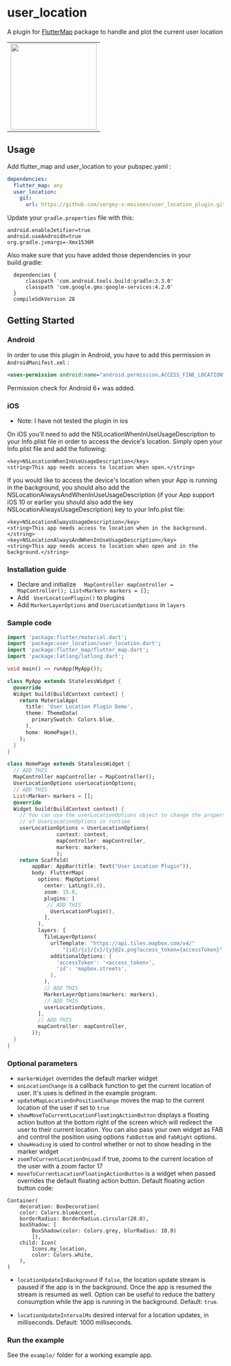 # user_location

A plugin for [FlutterMap](https://github.com/johnpryan/flutter_map)  package to handle and plot the current user location


<div style="text-align: center"><table><tr>
  <td style="text-align: center">
  <a href="https://github.com/igaurab/UserLocationPlugin/blob/master/example.gif">
    <img src="https://github.com/igaurab/UserLocationPlugin/blob/master/example.gif" width="200"/></a>
</td>
</tr></table></div>

## Usage

Add flutter_map and  user_location to your pubspec.yaml :

```yaml
dependencies:
  flutter_map: any
  user_location:
    git:
      url: https://github.com/sergey-s-moiseev/user_location_plugin.git
```



Update your `gradle.properties` file with this:

```
android.enableJetifier=true
android.useAndroidX=true
org.gradle.jvmargs=-Xmx1536M
```



Also make sure that you have added those dependencies in your build.gradle:

```
  dependencies {
      classpath 'com.android.tools.build:gradle:3.3.0'
      classpath 'com.google.gms:google-services:4.2.0'
  }
  compileSdkVersion 28
```

## Getting Started 

### Android 

In order to use this plugin in Android, you have to add this permission in `AndroidManifest.xml` :

```xml
<uses-permission android:name="android.permission.ACCESS_FINE_LOCATION" />
```

Permission check for Android 6+ was added.

### iOS
* Note: I have not tested the plugin in ios

On iOS you'll need to add the NSLocationWhenInUseUsageDescription to your Info.plist file in order to access the device's location. Simply open your Info.plist file and add the following:

```
<key>NSLocationWhenInUseUsageDescription</key>
<string>This app needs access to location when open.</string>
```

If you would like to access the device's location when your App is running in the background, you should also add the NSLocationAlwaysAndWhenInUseUsageDescription (if your App support iOS 10 or earlier you should also add the key NSLocationAlwaysUsageDescription) key to your Info.plist file:

```
<key>NSLocationAlwaysUsageDescription</key>
<string>This app needs access to location when in the background.</string>
<key>NSLocationAlwaysAndWhenInUseUsageDescription</key>
<string>This app needs access to location when open and in the background.</string>
```



### Installation guide

- Declare and initialize ```  MapController mapController = MapController(); List<Marker> markers = [];```
- Add ` UserLocationPlugin()` to plugins
- Add  `MarkerLayerOptions` and `UserLocationOptions` in `layers`


### Sample code

```dart
import 'package:flutter/material.dart';
import 'package:user_location/user_location.dart';
import 'package:flutter_map/flutter_map.dart';
import 'package:latlong/latlong.dart';

void main() => runApp(MyApp());

class MyApp extends StatelessWidget {
  @override
  Widget build(BuildContext context) {
    return MaterialApp(
      title: 'User Location Plugin Demo',
      theme: ThemeData(
        primarySwatch: Colors.blue,
      ),
      home: HomePage(),
    );
  }
}

class HomePage extends StatelessWidget {
  // ADD THIS
  MapController mapController = MapController();
  UserLocationOptions userLocationOptions;
  // ADD THIS
  List<Marker> markers = [];
  @override
  Widget build(BuildContext context) {
    // You can use the userLocationOptions object to change the properties
    // of UserLocationOptions in runtime
    userLocationOptions = UserLocationOptions(
                context: context,
                mapController: mapController,
                markers: markers,
                );
    return Scaffold(
        appBar: AppBar(title: Text("User Location Plugin")),
        body: FlutterMap(
          options: MapOptions(
            center: LatLng(0,0),
            zoom: 15.0,
            plugins: [
             // ADD THIS
              UserLocationPlugin(),
            ],
          ),
          layers: [
            TileLayerOptions(
              urlTemplate: "https://api.tiles.mapbox.com/v4/"
                  "{id}/{z}/{x}/{y}@2x.png?access_token={accessToken}",
              additionalOptions: {
                'accessToken': '<access_token>',
                'id': 'mapbox.streets',
              },
            ),
            // ADD THIS
            MarkerLayerOptions(markers: markers),
            // ADD THIS
            userLocationOptions,
          ],
          // ADD THIS
          mapController: mapController,
        ));
  }
}
```


### Optional parameters
* `markerWidget` overrides the default marker widget
* `onLocationChange` is a callback function to get the current location of user. It's uses is defined in the example program.
* `updateMapLocationOnPositionChange` moves the map to the current location of the user if set to `true`
* `showMoveToCurrentLocationFloatingActionButton` displays a floating action button at the bottom right of the screen which will redirect the user to their current location. You can also pass your own widget as FAB and control the position using options `fabBottom` and `fabRight` options.
* `showHeading` is used to control whether or not to show heading in the marker widget
* `zoomToCurrentLocationOnLoad` if true, zooms to the current location of the user with a zoom factor 17
* `moveToCurrentLocationFloatingActionButton` is a widget when passed overrides the default floating action button. Default floating action button code: 
``` 
Container(
    decoration: BoxDecoration(
    color: Colors.blueAccent,
    borderRadius: BorderRadius.circular(20.0),
    boxShadow: [
        BoxShadow(color: Colors.grey, blurRadius: 10.0)
        ]),
    child: Icon(
        Icons.my_location,
        color: Colors.white,
    ),
)
```
* `locationUpdateInBackground` if `false`, the location update stream is paused if the app is in the background. Once the app is resumed the stream is resumed as well. Option can be useful to reduce the battery consumption while the app is running in the background. Default: `true`.

* `locationUpdateIntervalMs` desired interval for a location updates, in milliseconds. Default: 1000 milliseconds.


### Run the example

See the `example/` folder for a working example app.
